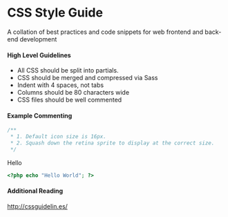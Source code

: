 # CSS Style Guide
A collation of best practices and code snippets for web frontend and back-end development


#### High Level Guidelines
* All CSS should be split into partials.
* CSS should be merged and compressed via Sass 
* Indent with 4 spaces, not tabs
* Columns should be 80 characters wide
* CSS files should be well commented


#### Example Commenting

```css
/**
 * 1. Default icon size is 16px.
 * 2. Squash down the retina sprite to display at the correct size.
 */
```

Hello
```php
<?php echo "Hello World"; ?>
```



#### Additional Reading
http://cssguidelin.es/
